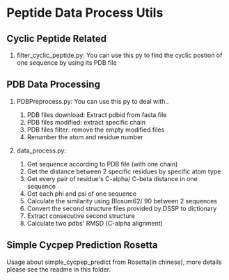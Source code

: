 # Peptide Data Process Utils

## Cyclic Peptide Related
1. filter_cyclic_peptide.py: You can use this py to find the cyclic postion of one sequence by using its PDB file

## PDB Data Processing
1. PDBPreprocess.py: You can use this py to deal with..
    1. PDB files download: Extract pdbid from fasta file
    2. PDB files modified: extract specific chain
    3. PDB files filter: remove the empty modified files
    4. Renumber the atom and residue number
2. data_process.py:

    1. Get sequence according to PDB file   (with one chain)
    2. Get the distance between 2 specific  residues by specific atom type
    3. Get every pair of residue's C-alpha/ C-beta distance in one sequence
    4. Get each phi and psi of one sequence
    5. Calculate the similarity using Blosum62/ 90 between 2 sequences
    6. Convert the second structure files   provided by DSSP to dictionary
    7. Extract consecutive second structure
    8. Calculate two pdbs' RMSD (C-alpha alignment)
## Simple Cycpep Prediction Rosetta
Usage about simple_cycpep_predict from Rosetta(in chinese), more details please see the readme in this folder.